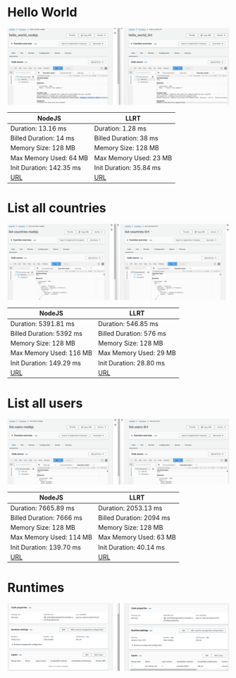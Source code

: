 # Hello World

![Hello World](resources/hello_world.png)

| NodeJS                                                                       | LLRT                                                                         |
|------------------------------------------------------------------------------|------------------------------------------------------------------------------|
| Duration: 13.16 ms                                                           | Duration: 1.28 ms                                                            |
| Billed Duration: 14 ms                                                       | Billed Duration: 38 ms                                                       |
| Memory Size: 128 MB                                                          | Memory Size: 128 MB                                                          |
| Max Memory Used: 64 MB                                                       | Max Memory Used: 23 MB                                                       |
| Init Duration: 142.35 ms                                                     | Init Duration: 35.84 ms                                                      |
| [URL](https://fgjzkk5smnfipc33shwrhg7g2q0onvhe.lambda-url.us-east-1.on.aws/) | [URL](https://nxs6kv4v5wrcy543yswbam77di0nimqb.lambda-url.us-east-1.on.aws/) |

# List all countries

![List all countries](resources/list_countries.png)

| NodeJS                                                                       | LLRT                                                                         |
|------------------------------------------------------------------------------|------------------------------------------------------------------------------|
| Duration: 5391.81 ms                                                         | Duration: 546.85 ms                                                          |
| Billed Duration: 5392 ms                                                     | Billed Duration: 576 ms                                                      |
| Memory Size: 128 MB                                                          | Memory Size: 128 MB                                                          |
| Max Memory Used: 116 MB                                                      | Max Memory Used: 29 MB                                                       |
| Init Duration: 149.29 ms                                                     | Init Duration: 28.80 ms                                                      |
| [URL](https://nc732ydbgfrzrrkiqcuxnoodzi0kkdsu.lambda-url.us-east-1.on.aws/) | [URL](https://5g44amigoxxh5w2ubgdo4xfpyu0zcsfk.lambda-url.us-east-1.on.aws/) |

# List all users

![list_users](resources/list_users.png)

| NodeJS                                                                       | LLRT                                                                         |
|------------------------------------------------------------------------------|------------------------------------------------------------------------------|
| Duration: 7665.89 ms                                                         | Duration: 2053.13 ms                                                         |
| Billed Duration: 7666 ms                                                     | Billed Duration: 2094 ms                                                     |
| Memory Size: 128 MB                                                          | Memory Size: 128 MB                                                          |
| Max Memory Used: 114 MB                                                      | Max Memory Used: 63 MB                                                       |
| Init Duration: 139.70 ms                                                     | Init Duration: 40.14 ms                                                      |
| [URL](https://od62pxwsyee42heditojf2axqi0pbfac.lambda-url.us-east-1.on.aws/) | [URL](https://fmf5zofdptuixjtamqss6hspsi0efhrk.lambda-url.us-east-1.on.aws/) |

# Runtimes

![Runtimes](resources/runtimes.png)